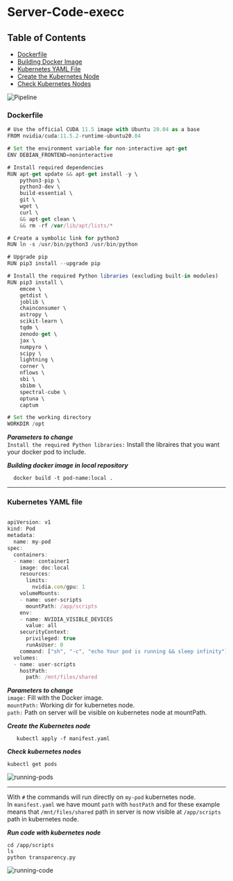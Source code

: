 
# Server-Code-execc
## Table of Contents
- [Dockerfile](#dockerfile)
- [Building Docker Image](#building-docker-image)
- [Kubernetes YAML File](#kubernetes-yaml-file)
- [Create the Kubernetes Node](#create-the-kubernetes-node)
- [Check Kubernetes Nodes](#check-kubernetes-nodes)

![Pipeline](https://github.com/roumpakis/Server-Code-exec/blob/master/images/pipeline.jpg)


### Dockerfile
``` javascript
# Use the official CUDA 11.5 image with Ubuntu 20.04 as a base
FROM nvidia/cuda:11.5.2-runtime-ubuntu20.04

# Set the environment variable for non-interactive apt-get
ENV DEBIAN_FRONTEND=noninteractive

# Install required dependencies
RUN apt-get update && apt-get install -y \
    python3-pip \
    python3-dev \
    build-essential \
    git \
    wget \
    curl \
    && apt-get clean \
    && rm -rf /var/lib/apt/lists/*

# Create a symbolic link for python3
RUN ln -s /usr/bin/python3 /usr/bin/python

# Upgrade pip
RUN pip3 install --upgrade pip

# Install the required Python libraries (excluding built-in modules)
RUN pip3 install \
    emcee \
    getdist \
    joblib \
    chainconsumer \
    astropy \
    scikit-learn \
    tqdm \
    zenodo-get \
    jax \
    numpyro \
    scipy \
    lightning \
    corner \
    nflows \
    sbi \
    sbibm \
    spectral-cube \
    optuna \
    captum

# Set the working directory
WORKDIR /opt

```

***Parameters to change***  <br/>
```Install the required Python libraries:``` Install the libraires that you want your docker pod to include.<br/>

***Building docker image in local repository***  <br/>
```console
  docker build -t pod-name:local .

```

---
### Kubernetes YAML file
``` javascript

apiVersion: v1
kind: Pod
metadata:
  name: my-pod
spec:
  containers:
  - name: container1
    image: doc:local
    resources:
      limits:
        nvidia.com/gpu: 1
    volumeMounts:
    - name: user-scripts
      mountPath: /app/scripts
    env:
    - name: NVIDIA_VISIBLE_DEVICES
      value: all
    securityContext:
      privileged: true
      runAsUser: 0
    command: ["sh", "-c", "echo Your pod is running && sleep infinity"]
  volumes:
  - name: user-scripts
    hostPath:
      path: /mnt/files/shared

```
***Parameters to change***  <br/>
```image:``` Fill with the Docker image.<br/>
```mountPath:``` Working dir for kubernetes node.<br/>
```path:``` Path on server will be visible on kubernetes node at mountPath.<br/>

***Create the Kubernetes node***  <br/>
```console
   kubectl apply -f manifest.yaml

```
***Check kubernetes nodes***  <br/>
```console
kubectl get pods
```
![running-pods](https://github.com/roumpakis/Server-Code-exec/blob/master/images/running-pods.JPG)

---
With ```#``` the commands will run directly on ```my-pod``` kubernetes node. <br/>
In ```manifest.yaml``` we have mount ```path``` with ```hostPath``` and for these example means that 
```/mnt/files/shared``` path in server is now visible at ```/app/scripts``` path in kubernetes node.

***Run code with kubernetes node***  <br/>
```console
cd /app/scripts
ls
python transparency.py
```

![running-code](https://github.com/roumpakis/Server-Code-exec/blob/master/images/running-pods.JPG)







